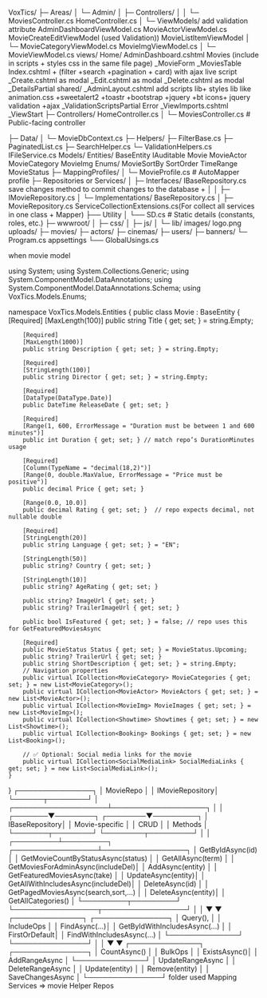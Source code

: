 ﻿VoxTics/
├─ Areas/
│  └─ Admin/
│     ├─ Controllers/
│     │  └─ MoviesController.cs
			HomeController.cs
│     └─ ViewModels/
			add validation attribute
			AdminDashboardViewModel.cs
			MovieActorViewModel.cs
			MovieCreateEditViewModel (used Validation))
			MovieListItemViewModel
│        └─ MovieCategoryViewModel.cs
			MovieImgViewModel.cs
│        └─ MovieViewModel.cs
		views/
			Home/
					AdminDashboard.cshtml
			Movies (include in scripts + styles css in the same file page)
					_MovieForm
					_MoviesTable
					Index.cshtml + (filter +search +pagination + card) with ajax live script 
					_Create.cshtml as modal
					_Edit.cshtml as modal
					_Delete.cshtml as modal
					_DetailsPartial
			shared/
				_AdminLayout.cshtml
				add scripts lib+ styles lib like animation.css +sweetalert2 +toastr +bootstrap +jquery +bt icons+ jquery validation +ajax
				_ValidationScriptsPartial
				Error
			_ViewImports.cshtml
			_ViewStart
├─ Controllers/
	  HomeController.cs
│  └─ MoviesController.cs           # Public-facing controller

├─ Data/
│  └─ MovieDbContext.cs
├─ Helpers/
 ├─ FilterBase.cs
 ├─ PaginatedList.cs
 ├─ SearchHelper.cs
 └─ ValidationHelpers.cs
	IFileService.cs
Models/
	Entities/
		BaseEntity
		IAuditable
		Movie
		MovieActor
		MovieCategory
		MovieImg
	Enums/
		MovieSortBy
		SortOrder
		TimeRange
		MovieStatus
├─ MappingProfiles/
│  └─ MovieProfile.cs               # AutoMapper profile
├─ Repositories or Services/
│  ├─ Interfaces/
		 IBaseRepository.cs					
		 save changes method to commit changes to the database +
		│  │  ├─ IMovieRepository.cs
│  └─ Implementations/
		 BaseRepository.cs
│     ├─ MovieRepository.cs
	  ServiceCollectionExtensions.cs(For collect all services in one class + Mapper)
├── Utility
│   └── SD.cs                # Static details (constants, roles, etc.)
├─ wwwroot/
│  ├─ css/
│  ├─ js/
│  └─ lib/
	images/
		logo.png
	uploads/
		├─ movies/
		├─ actors/
		├─ cinemas/
		├─ users/
		├─ banners/
└─ Program.cs
	appsettings
└── GlobalUsings.cs

when movie model 

using System;
using System.Collections.Generic;
using System.ComponentModel.DataAnnotations;
using System.ComponentModel.DataAnnotations.Schema;
using VoxTics.Models.Enums;

namespace VoxTics.Models.Entities
{
    public class Movie : BaseEntity
    {
        [Required]
        [MaxLength(100)]
        public string Title { get; set; } = string.Empty;

        [Required]
        [MaxLength(1000)]
        public string Description { get; set; } = string.Empty;

        [Required]
        [StringLength(100)]
        public string Director { get; set; } = string.Empty;

        [Required]
        [DataType(DataType.Date)]
        public DateTime ReleaseDate { get; set; }

        [Required]
        [Range(1, 600, ErrorMessage = "Duration must be between 1 and 600 minutes")]
        public int Duration { get; set; } // match repo’s DurationMinutes usage

        [Required]
        [Column(TypeName = "decimal(18,2)")]
        [Range(0, double.MaxValue, ErrorMessage = "Price must be positive")]
        public decimal Price { get; set; }

        [Range(0.0, 10.0)]
        public decimal Rating { get; set; }  // repo expects decimal, not nullable double

        [Required]
        [StringLength(20)]
        public string Language { get; set; } = "EN";

        [StringLength(50)]
        public string? Country { get; set; }

        [StringLength(10)]
        public string? AgeRating { get; set; }

        public string? ImageUrl { get; set; }
        public string? TrailerImageUrl { get; set; }

        public bool IsFeatured { get; set; } = false; // repo uses this for GetFeaturedMoviesAsync

        [Required]
        public MovieStatus Status { get; set; } = MovieStatus.Upcoming;
        public string? TrailerUrl { get; set; }
        public string ShortDescription { get; set; } = string.Empty;
        // Navigation properties
        public virtual ICollection<MovieCategory> MovieCategories { get; set; } = new List<MovieCategory>();
        public virtual ICollection<MovieActor> MovieActors { get; set; } = new List<MovieActor>();
        public virtual ICollection<MovieImg> MovieImages { get; set; } = new List<MovieImg>();
        public virtual ICollection<Showtime> Showtimes { get; set; } = new List<Showtime>();
        public virtual ICollection<Booking> Bookings { get; set; } = new List<Booking>();

        // ✅ Optional: Social media links for the movie
        public virtual ICollection<SocialMediaLink> SocialMediaLinks { get; set; } = new List<SocialMediaLink>();
    }
}
                        ┌───────────────┐
                        │  MovieRepo    │
                        │ IMovieRepository│
                        └──────┬────────┘
                               │
           ┌───────────────────┴───────────────────┐
           │                                       │
   ┌───────▼────────┐                     ┌────────▼─────────┐
   │  IBaseRepository│                     │ Movie-specific   │
   │      CRUD       │                     │    Methods       │
   └───────┬────────┘                     └────────┬─────────┘
           │                                       │
 ┌─────────┴─────────┐          ┌─────────────────┴─────────────────┐
 │ GetByIdAsync(id)  │          │ GetMovieCountByStatusAsync(status) │
 │ GetAllAsync(term) │          │ GetMoviesForAdminAsync(includeDel)│
 │ AddAsync(entity)  │          │ GetFeaturedMoviesAsync(take)      │
 │ UpdateAsync(entity)│         │ GetAllWithIncludesAsync(includeDel)│
 │ DeleteAsync(id)   │          │ GetPagedMoviesAsync(search,sort,...) │
 │ DeleteAsync(entity)│         │ GetAllCategories()                 │
 └─────────┬─────────┘          └─────────────────┬─────────────────┘
           │                                       │
           ▼                                       ▼
   ┌──────────────┐                       ┌───────────────┐
   │ Query(),      │                       │ IncludeOps    │
   │ FindAsync(...)│                       │ GetByIdWithIncludesAsync(...) │
   │ FirstOrDefault│                       │ FindWithIncludesAsync(...)   │
   └──────────────┘                       └───────────────┘
           │                                       │
           ▼                                       ▼
   ┌──────────────┐                       ┌───────────────┐
   │ CountAsync() │                       │ BulkOps       │
   │ ExistsAsync()│                       │ AddRangeAsync │
   └──────────────┘                       │ UpdateRangeAsync │
                                          │ DeleteRangeAsync │
                                          │ Update(entity)   │
                                          │ Remove(entity)   │
                                          │ SaveChangesAsync │
                                          └───────────────┘
folder used
Mapping
Services => movie
Helper
Repos